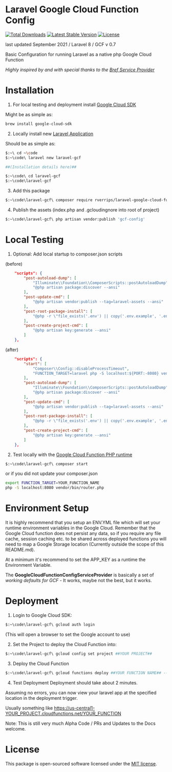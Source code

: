 <p align="center">
<h1>Laravel Google Cloud Function Config</h1>
<a href="https://packagist.org/packages/rverrips/laravel-google-cloud-function-config"><img src="https://img.shields.io/packagist/dt/rverrips/laravel-google-cloud-function-config" alt="Total Downloads"></a>
<a href="https://packagist.org/packages/rverrips/laravel-google-cloud-function-config"><img src="https://img.shields.io/packagist/v/rverrips/laravel-google-cloud-function-config" alt="Latest Stable Version"></a>
<a href="https://packagist.org/packages/rverrips/laravel-google-cloud-function-config"><img src="https://img.shields.io/packagist/l/rverrips/laravel-google-cloud-function-config" alt="License"></a>
</p>

last updated September 2021 / Laravel 8 / GCF v 0.7

Basic Configuration for running Laravel as a native php Google Cloud Function

*Highly inspired by and with special thanks to the [Bref Service Provider](https://github.com/brefphp/laravel-bridge/blob/master/src/BrefServiceProvider.php)*

# Installation
1. For local testing and deployment install [Google Cloud SDK](https://cloud.google.com/sdk/docs/install)

Might be as simple as: 
```bash
brew install google-cloud-sdk
```

2. Locally install new [Laravel Application](https://laravel.com/docs/8.x/installation#the-laravel-installer)

Should be as simple as:
```bash
$:~\ cd ~\code
$:~\code\ laravel new laravel-gcf

##(Installation details here)## 

$:~\code\ cd laravel-gcf
$:~\code\laravel-gcf
```

3. Add this package
```bash
$:~\code\laravel-gcf\ composer require rverrips/laravel-google-cloud-function-config
```

4. Publish the assets (index.php and .gcloudingnore into root of project)
```bash
$:~\code\laravel-gcf\ php artisan vendor:publish 'gcf-config'
```

# Local Testing
1. Optional: Add local startup to composer.json scripts

(before)
````json
    "scripts": {
        "post-autoload-dump": [
            "Illuminate\\Foundation\\ComposerScripts::postAutoloadDump",
            "@php artisan package:discover --ansi"
        ],
        "post-update-cmd": [
            "@php artisan vendor:publish --tag=laravel-assets --ansi"
        ],
        "post-root-package-install": [
            "@php -r \"file_exists('.env') || copy('.env.example', '.env');\""
        ],
        "post-create-project-cmd": [
            "@php artisan key:generate --ansi"
        ]
    },
````

(after)

```json
    "scripts": {
        "start": [
            "Composer\\Config::disableProcessTimeout",
            "FUNCTION_TARGET=laravel php -S localhost:${PORT:-8080} vendor/bin/router.php"
        ],
        "post-autoload-dump": [
            "Illuminate\\Foundation\\ComposerScripts::postAutoloadDump",
            "@php artisan package:discover --ansi"
        ],
        "post-update-cmd": [
            "@php artisan vendor:publish --tag=laravel-assets --ansi"
        ],
        "post-root-package-install": [
            "@php -r \"file_exists('.env') || copy('.env.example', '.env');\""
        ],
        "post-create-project-cmd": [
            "@php artisan key:generate --ansi"
        ]
    },
```

2. Test locally with the [Google Cloud Function PHP runtime](https://cloud.google.com/functions/docs/running/function-frameworks#functions-local-ff-configure-php)
```bash
$:~\code\laravel-gcf\ composer start
```
or if you did not update your composer.json
```bash
export FUNCTION_TARGET=YOUR_FUNCTION_NAME
php -S localhost:8080 vendor/bin/router.php
```

# Environment Setup

It is highly recommend that you setup an ENV.YML file which will set your runtime environment variables in the Google Cloud.  Remember that the Google Cloud function does not persist any data, so if you require any file cache, session caching etc. to be shared across deployed functions you will need to map a Google Storage location (Currently outside the scope of this README.md).

At a minimum it's recommend to set the APP_KEY as a runtime the Environment Variable.

The **GoogleCloudFunctionConfigServiceProvider** is basically a set of *working defaults for GCF* - It works, maybe not the best, but it works.

# Deployment
1. Login to Google Cloud SDK:
```bash
$:~\code\laravel-gcf\ gcloud auth login
```
(This will open a browser to set the Google account to use)

2. Set the Project to deploy the Cloud Function into:
```bash
$:~\code\laravel-gcf\ gcloud config set project ##YOUR PROJECT##
```

3. Deploy the Cloud Function
```bash
$:~\code\laravel-gcf\ gcloud functions deploy ##YOUR FUNCTION NAME## --runtime php74 --allow-unauthenticated --trigger-http --env-vars-file env.yml --entry-point=laravel
```

4. Test Deployment
Deployment should take about 2 minutes. 

Assuming no errors, you can now view your laravel app at the specified location in the deployment trigger.

Usually something like https://us-central1-YOUR_PROJECT.cloudfunctions.net/YOUR_FUNCTION

Note: This is still very much Alpha Code / PRs and Updates to the Docs welcome.

# License 
This package is open-sourced software licensed under the [MIT license](https://opensource.org/licenses/MIT).
